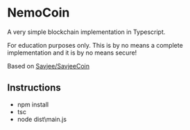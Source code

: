 # NemoCoin

A very simple blockchain implementation in Typescript.

For education purposes only. This is by no means a complete implementation and it is by no means secure!

Based on [Savjee/SavjeeCoin](https://github.com/Savjee/SavjeeCoin)

## Instructions
* npm install
* tsc
* node dist\main.js
